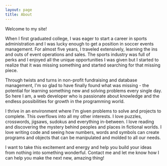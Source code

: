 ```yaml
---
layout: page
title: About
---
```


Welcome to my site! 

When I first graduated college, I was eager to start a career in sports administration and I was lucky enough to get a position in soccer events management. For almost five years, I traveled extensively, learning the ins and outs of event operations and sales. The sports industry was full of perks and I enjoyed all the unique opportunities I was given but I started to realize that it was missing something and started searching for that missing piece.

Through twists and turns in non-profit fundraising and database management, I'm so glad to have finally found what was missing - the potential for learning something new and solving problems every single day. So here I am, a web developer who is passionate about knowledge and the endless possibilities for growth in the programming world. 

I thrive in an environment where I'm given problems to solve and projects to complete. This overflows into all my other interests. I love puzzles, crosswords, jigsaws, sudokus and everything in-between. I love reading and discovering the mystery behind peoples and places in fictional worlds. I love writing code and seeing how numbers, words and symbols can create programs and objects that can be manipulated and molded to all our needs. 

I want to take this excitement and energy and help you build your ideas from nothing into something wonderful. Contact me and let me know how I can help you make the next new, amazing thing!